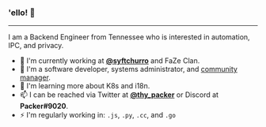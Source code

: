 ### 'ello! 👋
---

I am a Backend Engineer from Tennessee who is interested in automation, IPC, and privacy. 

* 🏢 I'm currently working at **[@syftchurro](https://github.com/syftchurro)** and FaZe Clan.
* 💼 I'm a software developer, systems administrator, and [community manager](https://discord.gg/jpclass).
* 🌱 I'm learning more about K8s and i18n.
* 📫 I can be reached via Twitter at **[@thy_packer](https://twitter.com/thy_packer)** or Discord at **Packer#9020**.
* ⚡ I'm regularly working in: `.js`, `.py`, `.cc`, and `.go`